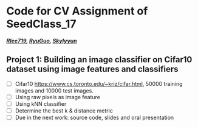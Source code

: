# Code for CV Assignment of SeedClass_17
***[Rlee719](https://github.com/Rlee719), [RyuGuo](https://github.com/RyuGuo), [Skylyyun](https://github.com/Skylyyun)***
## Project 1: Building an image classifier on Cifar10 dataset using image features and classifiers

- [ ] Cifar10 https://www.cs.toronto.edu/~kriz/cifar.html, 50000 training images and 10000 test images. 
- [ ] Using raw pixels as image feature
- [ ] Using kNN classifier
- [ ] Determine the best k & distance metric
- [ ] Due in the next work: source code, slides and oral presentation
